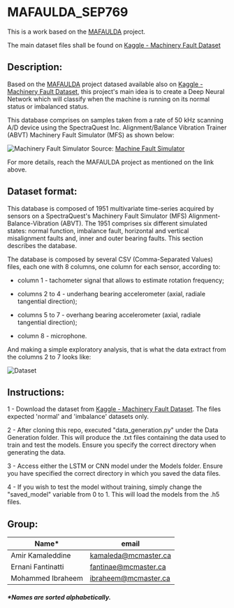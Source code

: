 # MAFAULDA_SEP769

This is a work based on the [MAFAULDA](http://www02.smt.ufrj.br/~offshore/mfs/page_01.html) project.

The main dataset files shall be found on [Kaggle - Machinery Fault Dataset](https://www.kaggle.com/uysalserkan/fault-induction-motor-dataset) 

## Description:

Based on the [MAFAULDA](http://www02.smt.ufrj.br/~offshore/mfs/page_01.html) project datased available also on [ Kaggle - Machinery Fault Dataset](https://www.kaggle.com/uysalserkan/fault-induction-motor-dataset), this project's main idea is to create a Deep Neural Network which will classify when the machine is running on its normal status or imbalanced status.

This database comprises on samples taken from a rate of 50 kHz scanning A/D device using the SpectraQuest Inc. Alignment/Balance Vibration Trainer (ABVT) Machinery Fault Simulator (MFS) as shown below:

![Machinery Fault Simulator](https://spectraquest.com/spectraquest/images/products/main/MFS.jpg)
Source: [Machine Fault Simulator](https://spectraquest.com/machinery-fault-simulator/details/mfs/)

For more details, reach the MAFAULDA project as mentioned on the link above.

## Dataset format:

This database is composed of 1951 multivariate time-series acquired by sensors on a SpectraQuest's Machinery Fault Simulator (MFS) Alignment-Balance-Vibration (ABVT). The 1951 comprises six different simulated states: normal function, imbalance fault, horizontal and vertical misalignment faults and, inner and outer bearing faults. This section describes the database.

The database is composed by several CSV (Comma-Separated Values) files, each one with 8 columns, one column for each sensor, according to:

* column 1 - tachometer signal that allows to estimate rotation frequency;

* columns 2 to 4 - underhang bearing accelerometer (axial, radiale tangential direction);

* columns 5 to 7 - overhang bearing accelerometer (axial, radiale tangential direction);

* column 8 - microphone.

And making a simple exploratory analysis, that is what the data extract from the columns 2 to 7 looks like:

![Dataset](https://fantinatti.com/ds/Dataset.gif)

## Instructions:

1 - Download the dataset from [ Kaggle - Machinery Fault Dataset](https://www.kaggle.com/uysalserkan/fault-induction-motor-dataset). The files expected 'normal' and 'imbalance' datasets only.

2 - After cloning this repo, executed "data_generation.py" under the Data Generation folder. This will produce the .txt files containing the data used to train and test the models. Ensure you specify the correct directory when generating the data.

3 - Access either the LSTM or CNN model under the Models folder. Ensure you have specified the correct directory in which you saved the data files.

4 - If you wish to test the model without training, simply change the "saved_model" variable from 0 to 1. This will load the models from the .h5 files.

## Group:

|Name*|email|
|----|-----|
|Amir Kamaleddine|kamaleda@mcmaster.ca|
|Ernani Fantinatti|fantinae@mcmaster.ca|
|Mohammed Ibraheem|ibraheem@mcmaster.ca|

##### *Names are sorted alphabetically.
